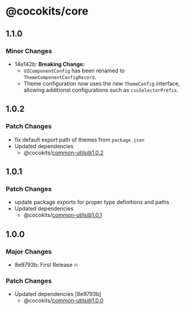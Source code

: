 # @cocokits/core

## 1.1.0

### Minor Changes

- 14e142b: **Breaking Change:**
  - `UIComponentConfig` has been renamed to `ThemeComponentConfigRecord`.
  - Theme configuration now uses the new `ThemeConfig` interface, allowing additional configurations such as `cssSelectorPrefix`.

## 1.0.2

### Patch Changes

- fix default export path of themes from `package.json`
- Updated dependencies
  - @cocokits/common-utils@1.0.2

## 1.0.1

### Patch Changes

- update package exports for proper type definitions and paths
- Updated dependencies
  - @cocokits/common-utils@1.0.1

## 1.0.0

### Major Changes

- 8e9793b: First Release 🔥

### Patch Changes

- Updated dependencies [8e9793b]
  - @cocokits/common-utils@1.0.0

